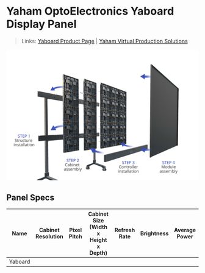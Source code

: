 # Yaham OptoElectronics Yaboard Display Panel

> Links: [Yaboard Product Page](https://www.yaham.com/yaboard-series.html) | [Yaham Virtual Production Solutions](https://www.yaham.com/xr-system-solutions.html)

![Yaboard Photo](Yaham-Yaboard.png)

## Panel Specs

| Name    | Cabinet Resolution | Pixel Pitch | Cabinet Size (Width x Height x Depth) | Refresh Rate | Brightness | Average Power |
|---------|--------------------|-------------|---------------------------------------|--------------|------------|---------------|
| Yaboard |                    |             |                                       |              |            |               |

